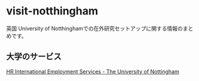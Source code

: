 # visit-notthingham
英国 University of Notthinghamでの在外研究セットアップに関する情報のまとめです。

## 大学のサービス
[HR International Employment Services \- The University of Nottingham](https://www.nottingham.ac.uk/hr/aboutus/hr-employment-shared-services/hr-international-employment-services.aspx)

